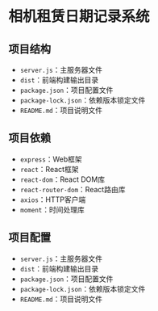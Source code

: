# 相机租赁日期记录系统

## 项目结构

- `server.js`：主服务器文件
- `dist`：前端构建输出目录
- `package.json`：项目配置文件
- `package-lock.json`：依赖版本锁定文件
- `README.md`：项目说明文件

## 项目依赖

- `express`：Web框架
- `react`：React框架
- `react-dom`：React DOM库
- `react-router-dom`：React路由库
- `axios`：HTTP客户端
- `moment`：时间处理库              

## 项目配置

- `server.js`：主服务器文件
- `dist`：前端构建输出目录
- `package.json`：项目配置文件
- `package-lock.json`：依赖版本锁定文件
- `README.md`：项目说明文件
